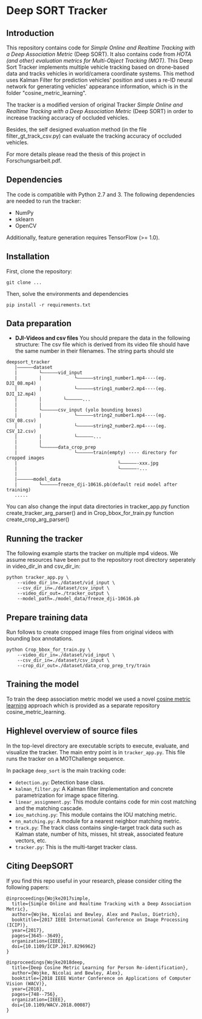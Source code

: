 # Deep SORT Tracker

## Introduction

This repository contains code for *Simple Online and Realtime Tracking with a Deep Association Metric* (Deep SORT).
It also contains code from *HOTA (and other) evaluation metrics for Multi-Object Tracking (MOT)*.
This Deep Sort Tracker implements multiple vehicle tracking based on drone-based data and tracks vehicles in world/camera coordinate systems. This method uses Kalman Filter for prediction vehicles' position and uses a re-ID neural network for generating vehicles' appearance information, which is in the folder "cosine_metric_learning". 

The tracker is a modified version of original Tracker *Simple Online and Realtime Tracking with a Deep Association Metric* (Deep SORT) in order to increase tracking accuracy of occluded vehicles. 

Besides, the self designed evaluation method (in the file filter_gt_track_csv.py) can evaluate the tracking accuracy of occluded vehicles. 

For more details please read the thesis of this project in Forschungsarbeit.pdf. 

## Dependencies 

The code is compatible with Python 2.7 and 3. The following dependencies are
needed to run the tracker:
* NumPy
* sklearn
* OpenCV

Additionally, feature generation requires TensorFlow (>= 1.0).

## Installation
First, clone the repository:
```
git clone ...
```
Then, solve the environments and dependencies
```
pip install -r requirements.txt 
```
## Data preparation

* **DJI-Videos and csv files**
You should prepare the data in the following structure:
The csv file which is derived from its video file should have the same number in their filenames.
The string parts should ste

```
deepsort_tracker
   |——————dataset
   |        └——————vid_input 
   |        |            └——————string1_number1.mp4----(eg. DJI_08.mp4)
   |        |            └——————string1_number2.mp4----(eg. DJI_12.mp4)
   |	    | 		 └——————...
   |	    |
   |        └——————csv_input (yolo bounding boxes)
   |        |            └——————string2_number1.mp4----(eg. CSV_08.csv)
   |        |            └——————string2_number2.mp4----(eg. CSV_12.csv)
   |        |            └——————...
   |        | 
   |        └——————data_crop_prep
   |                     └——————train(empty) ---- directory for cropped images 
   |                                     └——————-xxx.jpg 
   |                                     └——————-... 
   |
   |——————model_data
   |        └——————freeze_dji-10616.pb(default reid model after training)
   .....
```
You can also change the input data directories in tracker_app.py function create_tracker_arg_parser()
and in Crop_bbox_for_train.py function create_crop_arg_parser()

## Running the tracker

The following example starts the tracker on multiple mp4 videos.
We assume resources have been put to the repository root directory seperately in video_dir_in and csv_dir_in:

```
python tracker_app.py \
    --video_dir_in=./dataset/vid_input \
    --csv_dir_in=./dataset/csv_input \
    --video_dir_out=./tracker_output \
    --model_path=./model_data/freeze_dji-10616.pb
```

## Prepare training data

Run follows to create cropped image files from original videos with bounding box annotations.
 
```
python Crop_bbox_for_train.py \
    --video_dir_in=./dataset/vid_input \
    --csv_dir_in=./dataset/csv_input \
    --crop_dir_out=./dataset/data_crop_prep_try/train
```

## Training the model

To train the deep association metric model we used a novel [cosine metric learning](https://github.com/nwojke/cosine_metric_learning) approach which is provided as a separate repository cosine_metric_learning.

## Highlevel overview of source files

In the top-level directory are executable scripts to execute, evaluate, and
visualize the tracker. The main entry point is in `tracker_app.py`.
This file runs the tracker on a MOTChallenge sequence.

In package `deep_sort` is the main tracking code:

* `detection.py`: Detection base class.
* `kalman_filter.py`: A Kalman filter implementation and concrete
   parametrization for image space filtering.
* `linear_assignment.py`: This module contains code for min cost matching and
   the matching cascade.
* `iou_matching.py`: This module contains the IOU matching metric.
* `nn_matching.py`: A module for a nearest neighbor matching metric.
* `track.py`: The track class contains single-target track data such as Kalman
  state, number of hits, misses, hit streak, associated feature vectors, etc.
* `tracker.py`: This is the multi-target tracker class.


## Citing DeepSORT

If you find this repo useful in your research, please consider citing the following papers:

    @inproceedings{Wojke2017simple,
      title={Simple Online and Realtime Tracking with a Deep Association Metric},
      author={Wojke, Nicolai and Bewley, Alex and Paulus, Dietrich},
      booktitle={2017 IEEE International Conference on Image Processing (ICIP)},
      year={2017},
      pages={3645--3649},
      organization={IEEE},
      doi={10.1109/ICIP.2017.8296962}
    }

    @inproceedings{Wojke2018deep,
      title={Deep Cosine Metric Learning for Person Re-identification},
      author={Wojke, Nicolai and Bewley, Alex},
      booktitle={2018 IEEE Winter Conference on Applications of Computer Vision (WACV)},
      year={2018},
      pages={748--756},
      organization={IEEE},
      doi={10.1109/WACV.2018.00087}
    }
